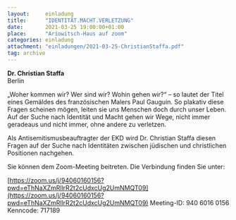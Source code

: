 ```yaml
---
layout:     einladung
title:      "IDENTITÄT.MACHT.VERLETZUNG"
date:       2021-03-25 19:00:00+01:00
place:      "Ariowitsch-Haus auf zoom"
categories: einladung
attachment: "einladungen/2021-03-25-ChristianStaffa.pdf"
tag: archive
---
```


**Dr. Christian Staffa**
<br>
Berlin

„Woher kommen wir? Wer sind wir? Wohin gehen wir?“ – so lautet der Titel eines Gemäldes des französischen Malers Paul Gauguin. So plakativ diese Fragen scheinen mögen, leiten sie uns Menschen doch durch unser Leben. Auf der Suche nach Identität und Macht gehen wir Wege, nicht immer geradeaus und nicht immer, ohne andere zu verletzen.

Als Antisemitismusbeauftragter der EKD wird Dr. Christian Staffa diesen Fragen auf der Suche nach Identitäten zwischen jüdischen und christlichen Positionen nachgehen.

Sie können dem Zoom-Meeting beitreten.
Die Verbindung finden Sie unter:

[https://zoom.us/j/94060160156?pwd=eThNaXZmRllrR2t2cUdxcUg2UmNMQT09](https://zoom.us/j/94060160156?pwd=eThNaXZmRllrR2t2cUdxcUg2UmNMQT09)
Meeting-ID: 940 6016 0156
<br>
Kenncode: 717189
